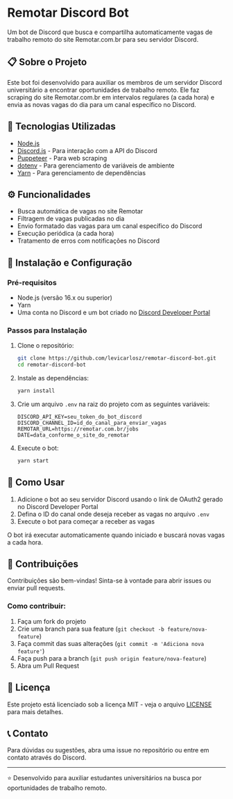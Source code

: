 # Remotar Discord Bot

Um bot de Discord que busca e compartilha automaticamente vagas de trabalho remoto do site Remotar.com.br para seu servidor Discord.

## 📋 Sobre o Projeto

Este bot foi desenvolvido para auxiliar os membros de um servidor Discord universitário a encontrar oportunidades de trabalho remoto. Ele faz scraping do site Remotar.com.br em intervalos regulares (a cada hora) e envia as novas vagas do dia para um canal específico no Discord.

## 🔧 Tecnologias Utilizadas

- [Node.js](https://nodejs.org/)
- [Discord.js](https://discord.js.org/) - Para interação com a API do Discord
- [Puppeteer](https://pptr.dev/) - Para web scraping 
- [dotenv](https://www.npmjs.com/package/dotenv) - Para gerenciamento de variáveis de ambiente
- [Yarn](https://yarnpkg.com/) - Para gerenciamento de dependências

## ⚙️ Funcionalidades

- Busca automática de vagas no site Remotar
- Filtragem de vagas publicadas no dia
- Envio formatado das vagas para um canal específico do Discord
- Execução periódica (a cada hora)
- Tratamento de erros com notificações no Discord

## 🚀 Instalação e Configuração

### Pré-requisitos

- Node.js (versão 16.x ou superior)
- Yarn
- Uma conta no Discord e um bot criado no [Discord Developer Portal](https://discord.com/developers/applications)

### Passos para Instalação

1. Clone o repositório:
   ```bash
   git clone https://github.com/levicarlosz/remotar-discord-bot.git
   cd remotar-discord-bot
   ```

2. Instale as dependências:
   ```bash
   yarn install
   ```

3. Crie um arquivo `.env` na raiz do projeto com as seguintes variáveis:
   ```env
   DISCORD_API_KEY=seu_token_do_bot_discord
   DISCORD_CHANNEL_ID=id_do_canal_para_enviar_vagas
   REMOTAR_URL=https://remotar.com.br/jobs
   DATE=data_conforme_o_site_do_remotar
   ```

4. Execute o bot:
   ```bash
   yarn start
   ```

## 📝 Como Usar

1. Adicione o bot ao seu servidor Discord usando o link de OAuth2 gerado no Discord Developer Portal
2. Defina o ID do canal onde deseja receber as vagas no arquivo `.env`
3. Execute o bot para começar a receber as vagas

O bot irá executar automaticamente quando iniciado e buscará novas vagas a cada hora.

## 🤝 Contribuições

Contribuições são bem-vindas! Sinta-se à vontade para abrir issues ou enviar pull requests.

### Como contribuir:

1. Faça um fork do projeto
2. Crie uma branch para sua feature (`git checkout -b feature/nova-feature`)
3. Faça commit das suas alterações (`git commit -m 'Adiciona nova feature'`)
4. Faça push para a branch (`git push origin feature/nova-feature`)
5. Abra um Pull Request

## 📜 Licença

Este projeto está licenciado sob a licença MIT - veja o arquivo [LICENSE](LICENSE) para mais detalhes.

## 📞 Contato

Para dúvidas ou sugestões, abra uma issue no repositório ou entre em contato através do Discord.

---

⭐ Desenvolvido para auxiliar estudantes universitários na busca por oportunidades de trabalho remoto.